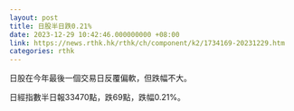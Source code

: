 ```yaml
---
layout: post
title: 日股半日跌0.21%
date: 2023-12-29 10:42:46.000000000 +08:00
link: https://news.rthk.hk/rthk/ch/component/k2/1734169-20231229.htm
categories: rthk
---
```


日股在今年最後一個交易日反覆偏軟，但跌幅不大。

日經指數半日報33470點，跌69點，跌幅0.21%。
